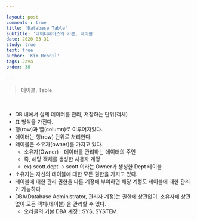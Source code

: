 ```yaml
---

layout: post
comments : true
title: 'Database Table'
subtitle: '데이터베이스의 기본, 테이블'
date: 2020-03-31
study: true
text: true
author: 'Kim Heonil'
tags: Java
order: 38

---
```


 

> 테이블, Table

<br>

- DB 내에서 실제 데이터를 관리, 저장하는 단위(객체)
- 표 형식을 가진다.
- 행(row)과 열(column)로 이루어져있다.
- 데이터는 행(row) 단위로 처리한다.
- 테이블은 소유자(owner)를 가지고 있다.
  - 소유자(Owner) - 데이터를 관리하는 데이터의 주인
  - 즉, 해당 객체를 생성한 사용자 계정
  - ex) scott.dept -> scott 이라는 Owner가 생성한 Dept 테이블
- 소유자는 자신의 테이블에 대한 모든 권한을 가지고 있다.
- 테이블에 대한 관리 권한을 다른 계정에 부여하면 해당 계정도 테이블에 대한 관리가 가능하다
- DBA(Database Administrator, 관리자 계정)는 권한에 상관없이, 소유자에 상관없이 모든 객체(테이블) 을 관리할 수 있다.
  - 오라클의 기본 DBA 계정 : SYS, SYSTEM


<br><br>